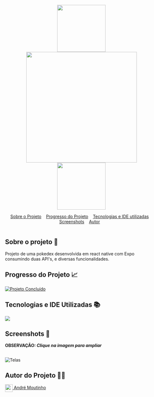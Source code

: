 <p align=center><img align="center" src="https://i.postimg.cc/HsXpnzzS/giphy.gif" height="155" width="160"/> <img align="center" src="https://i.postimg.cc/bwPqtnFq/pokedex.png"  width="365"/> <img align="center" src="https://i.postimg.cc/nh1pYL6B/pikachu2.gif"  height="155" width="160"/></p>

<div id="inicio" align=center>
  <a href="#sobre">Sobre o Projeto</a>&nbsp;&nbsp;&nbsp;
  <a href="#progresso">Progresso do Projeto</a>&nbsp;&nbsp;&nbsp;  
  <a href="#linguagens">Tecnologias e IDE utilizadas</a>&nbsp;&nbsp;&nbsp;
  <a href="#screenshots">Screenshots</a>&nbsp;&nbsp;&nbsp;
  <a href="#autor">Autor</a>&nbsp;&nbsp;&nbsp; 
</div><br>

<h2 id="sobre">Sobre o projeto 🔎</h2>
<p>Projeto de uma pokedex desenvolvida em react native com Expo consumindo duas API's, e diversas funcionalidades.</p>

<h2 id="progresso">Progresso do Projeto 📈</h2>

<a href="#" title="STATUS"><img src="https://img.shields.io/badge/STATUS-Concluído-green?style=for-the-badge" alt="Projeto Concluído"></a>

<h2 id="linguagens">Tecnologias e IDE Utilizadas 📚</h2>

<div style="display: inline_block">
<!-- LOGO EXPO SNACK + REACT NATIVE -->  
<img align="center" src="https://i.postimg.cc/vBNKtRYW/1-Pog-HCE4l-Xdrlkq-Q0-UXYTg.jpg" /> 

<h2 id="screenshots">Screenshots 📸</h2>

<b>OBSERVAÇÃO: <i>Clique na imagem para ampliar</i></b>
<br>
<br>

<img align="center" src="https://i.postimg.cc/2SD4JH3h/Telas.png" title="Telas" /> 

<h2 id="autor">Autor do Projeto 👨‍💼</h2>
<a href="https://github.com/AMoutinho" title="André Moutinho"><img align="center" src="https://i.imgur.com/VN0Vh9S.png" width="25"/> André Moutinho</a>  
